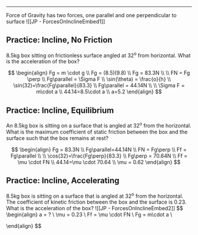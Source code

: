 ___
Force of Gravity has two forces, one parallel and one perpendicular to surface
![[JP - ForcesOnInclineEmbed1]]

## Practice: Incline, No Friction
8.5kg box sitting on frictionless surface angled at 32<sup>o</sup> from horizontal. What is the acceleration of the box?

$$
\begin{align}
Fg = m \cdot g \\
Fg = (8.5)(9.8) \\
Fg = 83.3N \\
 \\
FN = Fg \perp \\
Fg\parallel = \Sigma F \\
\sin(\theta) = \frac{o}{h} \\
\sin(32)=\frac{Fg\parallel}{83.3} \\
Fg\parallel = 44.14N \\
 \\
\Sigma F = m\cdot a \\
44.14=8.5\cdot a \\
a=5.2
\end{align}
$$
## Practice: Incline, Equilibrium
An 8.5kg box is sitting on a surface that is angled at 32<sup>o</sup> from the horizontal. What is the maximum coefficient of static friction between the box and the surface such that the box remains at rest?

$$
\begin{align}
Fg = 83.3N \\
Fg\parallel=44.14N \\
FN = Fg\perp \\
Ff = Fg\parallel \\
 \\
\cos(32)=\frac{Fg\perp}{83.3} \\
Fg\perp = 70.64N \\
Ff = \mu \cdot FN \\
44.14=\mu \cdot 70.64 \\
\mu = 0.62
\end{align}
$$
## Practice: Incline, Accelerating
8.5kg box is sitting on a surface that is angled at 32<sup>o</sup> from the horizontal. The coefficient of kinetic friction between the box and the surface is 0.23. What is the acceleration of the box?
![[JP - ForcesOnInclineEmbed2]]
$$
\begin{align}
a = ? \\
\mu = 0.23 \\
Ff = \mu \cdot FN \\
Fg = m\cdot a \\

\end{align}
$$
